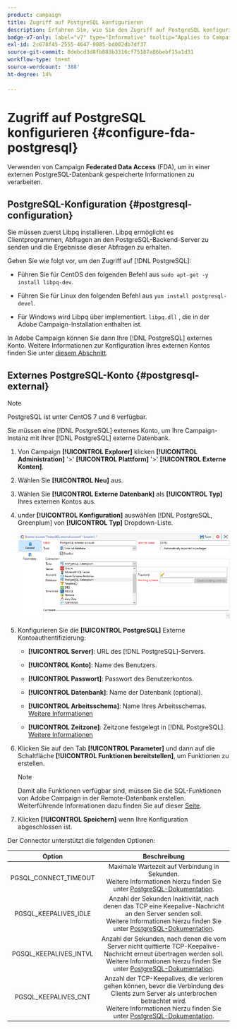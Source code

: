 ```yaml
---
product: campaign
title: Zugriff auf PostgreSQL konfigurieren
description: Erfahren Sie, wie Sie den Zugriff auf PostgreSQL konfigurieren
badge-v7-only: label="v7" type="Informative" tooltip="Applies to Campaign Classic v7 only"
exl-id: 2c678f45-2555-4647-9885-bd002db7df37
source-git-commit: 8debcd3d8fb883b3316cf75187a86bebf15a1d31
workflow-type: tm+mt
source-wordcount: '388'
ht-degree: 14%

---
```


# Zugriff auf PostgreSQL konfigurieren {#configure-fda-postgresql}



Verwenden von Campaign **Federated Data Access** (FDA), um in einer externen PostgreSQL-Datenbank gespeicherte Informationen zu verarbeiten.

## PostgreSQL-Konfiguration {#postgresql-configuration}

Sie müssen zuerst Libpq installieren. Libpq ermöglicht es Clientprogrammen, Abfragen an den PostgreSQL-Backend-Server zu senden und die Ergebnisse dieser Abfragen zu erhalten.

Gehen Sie wie folgt vor, um den Zugriff auf [!DNL PostgreSQL]:

* Führen Sie für CentOS den folgenden Befehl aus `sudo apt-get -y install libpq-dev`.

* Führen Sie für Linux den folgenden Befehl aus `yum install postgresql-devel`.

* Für Windows wird Libpq über implementiert. `libpq.dll` , die in der Adobe Campaign-Installation enthalten ist.

In Adobe Campaign können Sie dann Ihre [!DNL PostgreSQL] externes Konto. Weitere Informationen zur Konfiguration Ihres externen Kontos finden Sie unter [diesem Abschnitt](#postgresql-external).

## Externes PostgreSQL-Konto {#postgresql-external}

>[!NOTE]
>
> PostgreSQL ist unter CentOS 7 und 6 verfügbar.

Sie müssen eine [!DNL PostgreSQL] externes Konto, um Ihre Campaign-Instanz mit Ihrer [!DNL PostgreSQL] externe Datenbank.

1. Von Campaign **[!UICONTROL Explorer]** klicken **[!UICONTROL Administration]** &#39;>&#39; **[!UICONTROL Plattform]** &#39;>&#39; **[!UICONTROL Externe Konten]**.

1. Wählen Sie **[!UICONTROL Neu]** aus.

1. Wählen Sie **[!UICONTROL Externe Datenbank]** als **[!UICONTROL Typ]** Ihres externen Kontos aus.

1. under **[!UICONTROL Konfiguration]** auswählen [!DNL PostgreSQL, Greenplum] von **[!UICONTROL Typ]** Dropdown-Liste.

   ![](assets/postgresql_1.png)

1. Konfigurieren Sie die **[!UICONTROL PostgreSQL]** Externe Kontoauthentifizierung:

   * **[!UICONTROL Server]**: URL des [!DNL PostgreSQL]-Servers.

   * **[!UICONTROL Konto]**: Name des Benutzers.

   * **[!UICONTROL Passwort]**: Passwort des Benutzerkontos.

   * **[!UICONTROL Datenbank]**: Name der Datenbank (optional).

   * **[!UICONTROL Arbeitsschema]**: Name Ihres Arbeitsschemas. [Weitere Informationen](https://www.postgresql.org/docs/current/ddl-schemas.html)

   * **[!UICONTROL Zeitzone]**: Zeitzone festgelegt in [!DNL PostgreSQL]. [Weitere Informationen](https://www.postgresql.org/docs/7.2/timezones.html)

1. Klicken Sie auf den Tab **[!UICONTROL Parameter]** und dann auf die Schaltfläche **[!UICONTROL Funktionen bereitstellen]**, um Funktionen zu erstellen.

   >[!NOTE]
   >
   >Damit alle Funktionen verfügbar sind, müssen Sie die SQL-Funktionen von Adobe Campaign in der Remote-Datenbank erstellen. Weiterführende Informationen dazu finden Sie auf dieser [Seite](../../configuration/using/adding-additional-sql-functions.md).

1. Klicken **[!UICONTROL Speichern]** wenn Ihre Konfiguration abgeschlossen ist.

Der Connector unterstützt die folgenden Optionen:

| Option | Beschreibung  |
|:-:|:-:|
| PGSQL_CONNECT_TIMEOUT | Maximale Wartezeit auf Verbindung in Sekunden. <br>Weitere Informationen hierzu finden Sie unter [PostgreSQL-Dokumentation](https://www.postgresql.org/docs/12/libpq-connect.html#LIBPQ-CONNECT-CONNECT-TIMEOUT). |
| PGSQL_KEEPALIVES_IDLE | Anzahl der Sekunden Inaktivität, nach denen das TCP eine Keepalive-Nachricht an den Server senden soll. <br>Weitere Informationen hierzu finden Sie unter [PostgreSQL-Dokumentation](https://www.postgresql.org/docs/12/libpq-connect.html#LIBPQ-KEEPALIVES-IDLE). |
| PGSQL_KEEPALIVES_INTVL | Anzahl der Sekunden, nach denen die vom Server nicht quittierte TCP-Keepalive-Nachricht erneut übertragen werden soll.  <br>Weitere Informationen hierzu finden Sie unter [PostgreSQL-Dokumentation](https://www.postgresql.org/docs/12/libpq-connect.html#LIBPQ-KEEPALIVES-INTERVAL). |
| PGSQL_KEEPALIVES_CNT | Anzahl der TCP-Keepalives, die verloren gehen können, bevor die Verbindung des Clients zum Server als unterbrochen betrachtet wird. <br>Weitere Informationen hierzu finden Sie unter [PostgreSQL-Dokumentation](https://www.postgresql.org/docs/12/libpq-connect.html#LIBPQ-KEEPALIVES-COUNT). |

